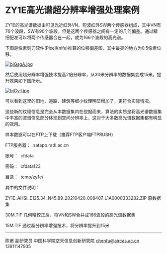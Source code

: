 # ZY1E高光谱超分辨率增强处理案例

ZY1E的高光谱数据由可见光近红外VN、短波红外SW两个传感器组成，其中VN有76个波段，SW有90个波段。但是这两个传感器之间有一定的几何偏差。通过精细配准可以将两个传感器合在一起，成为166个波段的高光谱。

下图是像素刻刀软件(PixelKnife)推算的位移偏差图，其中最亮的地方为0.5像素位移。



[![bjGsgA.jpg](https://s1.ax1x.com/2022/03/15/bjGsgA.jpg)](https://imgtu.com/i/bjGsgA)



然后使用超分辨率增强技术提高2倍分辨率，从30米分辨率的数据集变成15米。提升效果如下图所示。



[![bjGyjI.jpg](https://s1.ax1x.com/2022/03/15/bjGyjI.jpg)](https://imgtu.com/i/bjGyjI)



可以看到这里的田地、道路、建筑等细小纹理明显增加了，更符合实际情况。

这些新的纹理信息是完全从本数据集内在挖掘而来，算法的实质是将高光谱数据集中丰富的波谱信息部分体现到空间分辨率上，这对于大多数高光谱数据集都有明显的效用。

样本数据可以在FTP上下载（推荐FTP客户端FTPRUSH）

FTP服务器：  satapp.radi.ac.cn

账号：  cfdata

密码：  cfdata123

目录：  temp/zy1e/

其中的文件说明：

ZY1E_AHSI_E125.34_N45.89_20210420_008407_L1A0000333282.ZIP 原数据集

30M.TIF 几何精校正后，将VN和SW合并成166波段的高光谱数据集

15M.TIF 通过超分辨率增强技术，将分辨率提升到15米

---

陈甫 副研究员
中国科学院空天信息创新研究院
chenfu@aircas.ac.cn
13811147935